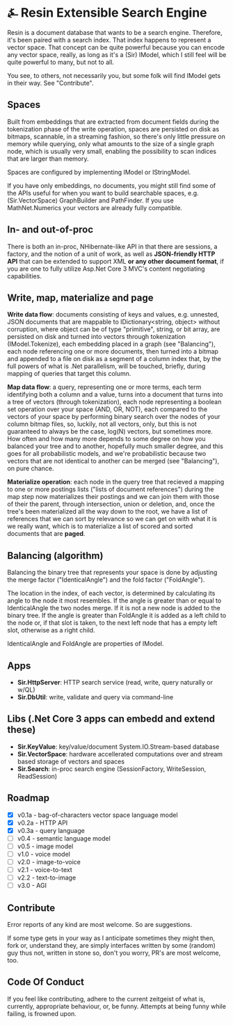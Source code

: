 # &#9084; Resin Extensible Search Engine

Resin is a document database that wants to be a search engine. Therefore, it's been paired with a search index. That index happens to represent a vector space. That concept can be quite powerful because you can encode any vector space, really, as long as it's a (Sir) IModel, which I still feel will be quite powerful to many, but not to all.

You see, to others, not necessarily you, but some folk will find IModel gets in their way. See "Contribute".

## Spaces

Built from embeddings that are extracted from document fields during the tokenization phase of the write operation, spaces are
persisted on disk as bitmaps, scannable, in a streaming fashion, so there's only little pressure on memory while querying, only what amounts to the size of a single graph node, which is usually very small, enabling the possibility to scan indices that are larger than memory. 

Spaces are configured by implementing IModel or IStringModel.

If you have only embeddings, no documents, you might still find some of the APIs useful for when you
want to build searchable spaces, e.g. (Sir.VectorSpace) GraphBuilder and PathFinder. If you use MathNet.Numerics your vectors are already fully compatible. 

## In- and out-of-proc

There is both an in-proc, NHibernate-like API in that there are sessions, a factory, and the notion of a unit of work, as well as __JSON-friendly HTTP API__ that can be extended to support XML __or any other document format__, if you are one to fully utilize Asp.Net Core 3 MVC's content negotiating capabilities.

## Write, map, materialize and page

__Write data flow__: documents consisting of keys and values, e.g. unnested, JSON documents that are mappable to IDictionary<string, object> without corruption, where object can be of type "primitive", string, or bit array, are persisted on disk and turned into vectors through tokenization (IModel.Tokenize), each embedding placed in a graph (see "Balancing"), each node referencing one or more documents, then turned into a bitmap and appended to a file on disk as a segment of a column index that, by the full powers of what is .Net parallelism, will be touched, briefly, during mapping of queries that target this column.

__Map data flow__: a query, representing one or more terms, each term identifying both a column and a value, turns into a document that turns into a tree of vectors (through tokenization), each node representing a boolean set operation over your space (AND, OR, NOT), each compared to the vectors of your space by performing binary search over the nodes of your column bitmap files, so, luckily, not all vectors, only, but this is not guaranteed to always be the case, log(N) vectors, but sometimes more. How often and how many more depends to some degree on how you balanced your tree and to another, hopefully much smaller degree, and this goes for all probabilistic models, and we're probabilistic because two vectors that are not identical to another can be merged (see "Balancing"), on pure chance.

__Materialize operation__: each node in the query tree that recieved a mapping to one or more postings lists ("lists of document references") during the map step now materializes their postings and we can join them with those of their the parent, through intersection, union or deletion, and, once the tree's been materialized all the way down to the root, we have a list of references that we can sort by relevance so we can get on with what it is we really want, which is to materialize a list of scored and sorted documents that are __paged__.

## Balancing (algorithm)

Balancing the binary tree that represents your space is done by adjusting the merge factor ("IdenticalAngle") and the fold factor ("FoldAngle"). 

The location in the index, of each vector, is determined by calculating its angle to the node it most resembles. If the angle is greater than or equal to IdenticalAngle the two nodes merge. If it is not a new node is added to the binary tree. If the angle is greater than FoldAngle it is added as a left child to the node or, if that slot is taken, to the next left node that has a empty left slot, otherwise as a right child.

IdenticalAngle and FoldAngle are properties of IModel.

## Apps

- __Sir.HttpServer__: HTTP search service (read, write, query naturally or w/QL)
- __Sir.DbUtil__: write, validate and query via command-line

## Libs (.Net Core 3 apps can embedd and extend these)

- __Sir.KeyValue__: key/value/document System.IO.Stream-based database
- __Sir.VectorSpace__: hardware accellerated computations over and stream based storage of vectors and spaces
- __Sir.Search__: in-proc search engine (SessionFactory, WriteSession, ReadSession)

## Roadmap

- [x] v0.1a - bag-of-characters vector space language model
- [x] v0.2a - HTTP API
- [x] v0.3a - query language
- [ ] v0.4 - semantic language model
- [ ] v0.5 - image model
- [ ] v1.0 - voice model
- [ ] v2.0 - image-to-voice
- [ ] v2.1 - voice-to-text
- [ ] v2.2 - text-to-image
- [ ] v3.0 - AGI

## Contribute

Error reports of any kind are most welcome. So are suggestions.

If some type gets in your way as I anticipate sometimes they might then, fork or, understand they, are simply interfaces written by some (random) guy thus not, written in stone so, don't you worry, PR's are most welcome, too.

## Code Of Conduct

If you feel like contributing, adhere to the current zeitgeist of what is, currently, appropriate behaviour, or, be funny. Attempts at being funny while failing, is frowned upon.

